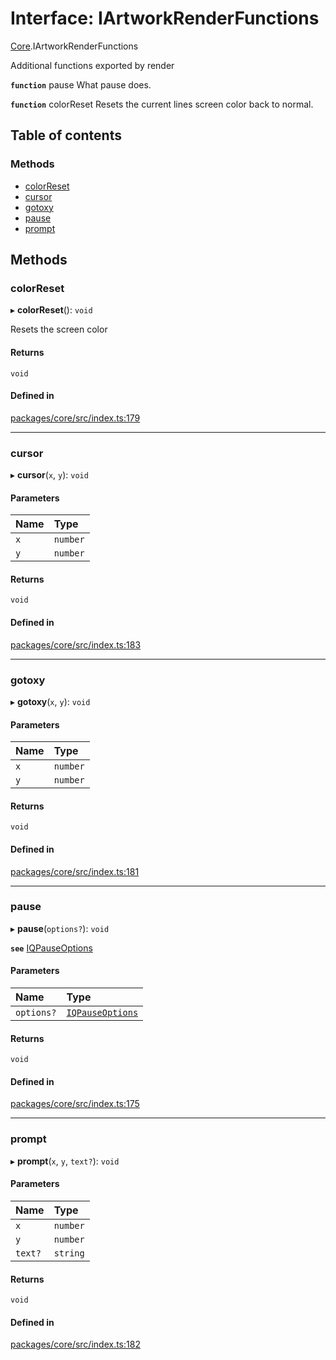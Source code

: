 # Interface: IArtworkRenderFunctions

[Core](../modules/Core.md).IArtworkRenderFunctions

Additional functions exported by render

**`function`** pause What pause does.

**`function`** colorReset Resets the current lines screen color back to normal.

## Table of contents

### Methods

- [colorReset](Core.IArtworkRenderFunctions.md#colorreset)
- [cursor](Core.IArtworkRenderFunctions.md#cursor)
- [gotoxy](Core.IArtworkRenderFunctions.md#gotoxy)
- [pause](Core.IArtworkRenderFunctions.md#pause)
- [prompt](Core.IArtworkRenderFunctions.md#prompt)

## Methods

### colorReset

▸ **colorReset**(): `void`

Resets the screen color

#### Returns

`void`

#### Defined in

[packages/core/src/index.ts:179](https://github.com/iniquitybbs/iniquity/blob/976716f/packages/core/src/index.ts#L179)

___

### cursor

▸ **cursor**(`x`, `y`): `void`

#### Parameters

| Name | Type |
| :------ | :------ |
| `x` | `number` |
| `y` | `number` |

#### Returns

`void`

#### Defined in

[packages/core/src/index.ts:183](https://github.com/iniquitybbs/iniquity/blob/976716f/packages/core/src/index.ts#L183)

___

### gotoxy

▸ **gotoxy**(`x`, `y`): `void`

#### Parameters

| Name | Type |
| :------ | :------ |
| `x` | `number` |
| `y` | `number` |

#### Returns

`void`

#### Defined in

[packages/core/src/index.ts:181](https://github.com/iniquitybbs/iniquity/blob/976716f/packages/core/src/index.ts#L181)

___

### pause

▸ **pause**(`options?`): `void`

**`see`** [IQPauseOptions](Core.IQPauseOptions.md)

#### Parameters

| Name | Type |
| :------ | :------ |
| `options?` | [`IQPauseOptions`](Core.IQPauseOptions.md) |

#### Returns

`void`

#### Defined in

[packages/core/src/index.ts:175](https://github.com/iniquitybbs/iniquity/blob/976716f/packages/core/src/index.ts#L175)

___

### prompt

▸ **prompt**(`x`, `y`, `text?`): `void`

#### Parameters

| Name | Type |
| :------ | :------ |
| `x` | `number` |
| `y` | `number` |
| `text?` | `string` |

#### Returns

`void`

#### Defined in

[packages/core/src/index.ts:182](https://github.com/iniquitybbs/iniquity/blob/976716f/packages/core/src/index.ts#L182)

